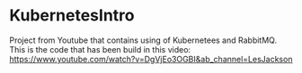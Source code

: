 # KubernetesIntro
Project from Youtube that contains using of Kubernetees and RabbitMQ. This is the code that has been build in this video: https://www.youtube.com/watch?v=DgVjEo3OGBI&ab_channel=LesJackson
